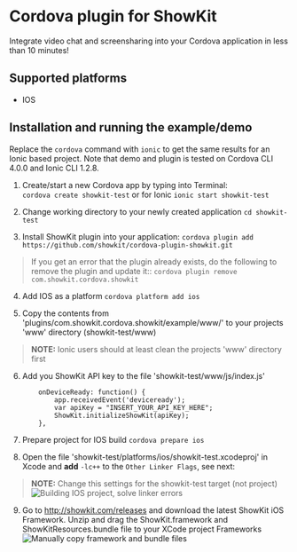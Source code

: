 Cordova plugin for ShowKit
================

Integrate video chat and screensharing into your Cordova application in less than 10 minutes!

Supported platforms
---

* IOS

Installation and running the example/demo
----

Replace the `cordova` command with `ionic` to get the same results for an Ionic based project.
Note that demo and plugin is tested on Cordova CLI 4.0.0 and Ionic CLI 1.2.8.

1. Create/start a new Cordova app by typing into Terminal:  
`cordova create showkit-test` or for Ionic `ionic start showkit-test`

2. Change working directory to your newly created application
`cd showkit-test`

3. Install ShowKit plugin into your application:
`cordova plugin add https://github.com/showkit/cordova-plugin-showkit.git`
> If you get an error that the plugin already exists, do the following to remove the plugin and update it:: `cordova plugin remove com.showkit.cordova.showkit`

4. Add IOS as a platform
`cordova platform add ios`

5. Copy the contents from 'plugins/com.showkit.cordova.showkit/example/www/' to your projects 'www' directory (showkit-test/www)
> **NOTE:** Ionic users should at least clean the projects 'www' directory first

6. Add you ShowKit API key to the file 'showkit-test/www/js/index.js' 
    ```
        onDeviceReady: function() {
            app.receivedEvent('deviceready');        
            var apiKey = "INSERT_YOUR_API_KEY_HERE";
            ShowKit.initializeShowKit(apiKey);
        },
    ```
7. Prepare project for IOS build
`cordova prepare ios`

8. Open the file 'showkit-test/platforms/ios/showkit-test.xcodeproj' in Xcode and **add** `-lc++` to the `Other Linker Flags`, see next:
> **NOTE:** Change this settings for the showkit-test target (not project)
![Building IOS project, solve linker errors](http://oi58.tinypic.com/2sbtyqd.jpg)

9. Go to http://showkit.com/releases and download the latest ShowKit iOS Framework.  Unzip and drag the ShowKit.framework and ShowKitResources.bundle file to your XCode project Frameworks
![Manually copy framework and bundle files](http://i59.tinypic.com/8x7kap.png)
